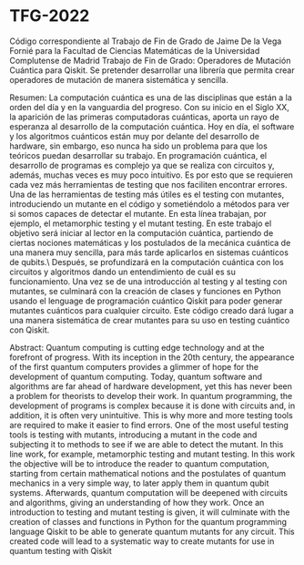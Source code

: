 # TFG-2022
Código correspondiente al Trabajo de Fin de Grado de Jaime De la Vega Fornié para la Facultad de Ciencias Matemáticas de la Universidad Complutense de Madrid
Trabajo de Fin de Grado: Operadores de Mutación Cuántica para Qiskit.
Se pretender desarrollar una librería que permita crear operadores de mutación de manera sistemática y sencilla.

Resumen:
La computación cuántica es una de las disciplinas que están a la orden del día y en la vanguardia del progreso. Con su inicio en el Siglo XX, la aparición de las primeras computadoras cuánticas, aporta un rayo de esperanza al desarrollo de la computación cuántica. Hoy en día, el software y los algoritmos cuánticos están muy por delante del desarrollo de hardware, sin embargo, eso nunca ha sido un problema para que los teóricos puedan desarrollar su trabajo. En programación cuántica, el desarrollo de programas es complejo ya que se realiza con circuitos y, además, muchas veces es muy poco intuitivo. Es por esto que se requieren cada vez más herramientas de testing que nos faciliten encontrar errores. Una de las herramientas de testing más útiles es el testing con mutantes, introduciendo un mutante en el código y sometiéndolo a métodos para ver si somos capaces de detectar el mutante. En esta línea trabajan, por ejemplo, el metamorphic testing y el mutant testing.
En este trabajo el objetivo será iniciar al lector en la computación cuántica, partiendo de ciertas nociones matemáticas y los postulados de la mecánica cuántica de una manera muy sencilla, para más tarde aplicarlos en sistemas cuánticos de qubits.\\
Después, se profundizará en la computación cuántica con los circuitos y algoritmos dando un entendimiento de cuál es su funcionamiento.
Una vez se de una introducción al testing y al testing con mutantes, se culminará con la creación de clases y funciones en Python usando el lenguage de programación cuántico Qiskit para poder generar mutantes cuánticos para cualquier circuito. Este código creado dará lugar a una manera sistemática de crear mutantes para su uso en testing cuántico con Qiskit.

Abstract:
Quantum computing is cutting edge technology and at the forefront of progress. With its inception
in the 20th century, the appearance of the first quantum computers provides a glimmer of hope for
the development of quantum computing. Today, quantum software and algorithms are far ahead of
hardware development, yet this has never been a problem for theorists to develop their work. In
quantum programming, the development of programs is complex because it is done with circuits and,
in addition, it is often very unintuitive. This is why more and more testing tools are required to make it
easier to find errors. One of the most useful testing tools is testing with mutants, introducing a mutant
in the code and subjecting it to methods to see if we are able to detect the mutant. In this line work,
for example, metamorphic testing and mutant testing. In this work the objective will be to introduce
the reader to quantum computation, starting from certain mathematical notions and the postulates of
quantum mechanics in a very simple way, to later apply them in quantum qubit systems. Afterwards,
quantum computation will be deepened with circuits and algorithms, giving an understanding of how
they work. Once an introduction to testing and mutant testing is given, it will culminate with the
creation of classes and functions in Python for the quantum programming language Qiskit to be able
to generate quantum mutants for any circuit. This created code will lead to a systematic way to create
mutants for use in quantum testing with Qiskit
